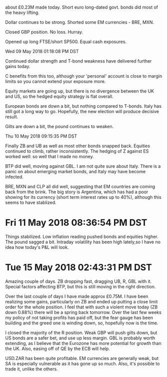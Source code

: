 
about &pound;0.23M made today. Short euro long-dated govt. bonds did most of the heavy lifting.

Dollar continues to be strong. Shorted some EM currencies - BRE, MXN.

Closed GBP position. No loss. Hurray.

Opened up long FTSE/short SP500. Equal cash exposures.


Wed 09 May 2018 01:18:08 PM DST


Continued dollar strength and T-bond weakness have delivered further gains today.

C benefits from this too, although your 'personal' account is close to margin limits so you cannot extend your exposure more.

Equity markets are going up, but there is no divergence between the UK and US, so the hedged equity strategy is flat overall.

European bonds are down a bit, but nothing compared to T-bonds. Italy has still got a long way to go. Hopefully, the new election will produce  decisive result.

Gilts are down a bit, the pound continues to weaken.



Thu 10 May 2018 09:15:35 PM DST

Finally ZB and UB as well as most other bonds snapped back. Equities continued to climb, rather inconsistently. The hedging of Z against ES worked well: so well that I made no money. 

BTP did well, moving against GBL. I am not quite sure about Italy. There is a panic on about emerging market bonds, and Italy may have become infected. 

BRE, MXN and CLP all did well, suggesting that EM countries are coming back from the brink. The big story is Argentina, which has had a poor showing for its currency (short term interest rates up to 40%), although this seems to have stablized.



# Fri 11 May 2018 08:36:54 PM DST

Things stabilized.  Low inflation reading pushed bonds and equities higher. The pound sagged a bit. Intraday volatility has been high lately,so I have no idea how today's P&L will look. 



# Tue 15 May 2018 02:43:31 PM DST

Amazing couple of days. ZB dropping fast, dragging UB, R, GBL with it. Special factors affecting BTP, but this is still moving in the right direction.

Over the last couple of days I have made approx &pound;0.75M. I have been realizing some gains, particularly on ZB and ended up putting a close limit order for the whole position. I feel that with such a violent move today (ZB down 0.88%) there will be a spring back tomorrow. Over the last few weeks my policy of not taking profits has paid off, but the fear gauge has been building and the greed one is winding down, so, hopefully now is the time.

I closed the majority of the R position. Weak GBP will push gilts down, but US bonds are a safer bet, and use up less margin. GBL is probably worth extending, as I believe that the Eurozone has more potential for growth than the UK. Also, easing off of QE by the ECB will help.


USD.ZAR has been quite profitable. EM currencies are generally weak, but SA is especially vulnerable as it has gone up so much. Also, it's possible to trade it, unlike the others.


